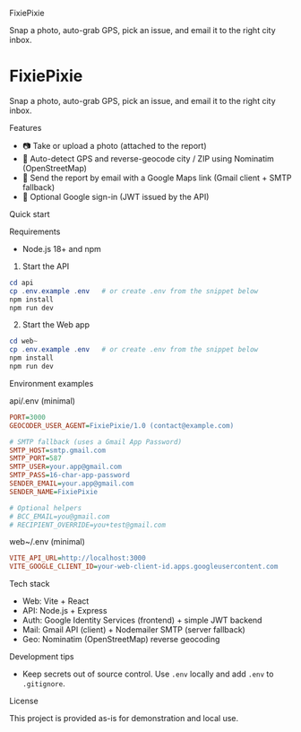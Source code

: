 FixiePixie

Snap a photo, auto-grab GPS, pick an issue, and email it to the right city inbox.
# FixiePixie

Snap a photo, auto-grab GPS, pick an issue, and email it to the right city inbox.

Features

- 📷 Take or upload a photo (attached to the report)
- 📍 Auto-detect GPS and reverse-geocode city / ZIP using Nominatim (OpenStreetMap)
- 📨 Send the report by email with a Google Maps link (Gmail client + SMTP fallback)
- 🔐 Optional Google sign-in (JWT issued by the API)

Quick start

Requirements

- Node.js 18+ and npm

1) Start the API

```powershell
cd api
cp .env.example .env   # or create .env from the snippet below
npm install
npm run dev  
```

2) Start the Web app

```powershell
cd web~
cp .env.example .env   # or create .env from the snippet below
npm install
npm run dev   
```

Environment examples

api/.env (minimal)

```ini
PORT=3000
GEOCODER_USER_AGENT=FixiePixie/1.0 (contact@example.com)

# SMTP fallback (uses a Gmail App Password)
SMTP_HOST=smtp.gmail.com
SMTP_PORT=587
SMTP_USER=your.app@gmail.com
SMTP_PASS=16-char-app-password
SENDER_EMAIL=your.app@gmail.com
SENDER_NAME=FixiePixie

# Optional helpers
# BCC_EMAIL=you@gmail.com
# RECIPIENT_OVERRIDE=you+test@gmail.com
```

web~/.env (minimal)

```ini
VITE_API_URL=http://localhost:3000
VITE_GOOGLE_CLIENT_ID=your-web-client-id.apps.googleusercontent.com
```

Tech stack

- Web: Vite + React
- API: Node.js + Express
- Auth: Google Identity Services (frontend) + simple JWT backend
- Mail: Gmail API (client) + Nodemailer SMTP (server fallback)
- Geo: Nominatim (OpenStreetMap) reverse geocoding

Development tips

- Keep secrets out of source control. Use `.env` locally and add `.env` to `.gitignore`.

License

This project is provided as-is for demonstration and local use.